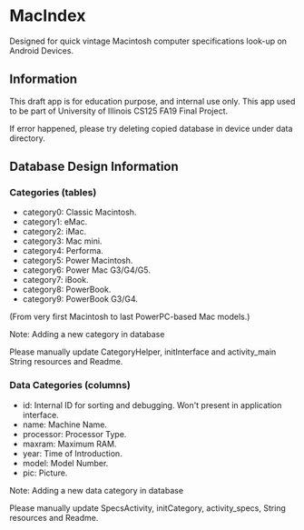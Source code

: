 # MacIndex

Designed for quick vintage Macintosh computer specifications look-up on Android Devices.

## Information

This draft app is for education purpose, and internal use only. This app used to be part of University of Illinois CS125 FA19 Final Project.

If error happened, please try deleting copied database in device under data directory.

## Database Design Information

### Categories (tables)

- category0: Classic Macintosh.
- category1: eMac.
- category2: iMac.
- category3: Mac mini.
- category4: Performa.
- category5: Power Macintosh.
- category6: Power Mac G3/G4/G5.
- category7: iBook.
- category8: PowerBook.
- category9: PowerBook G3/G4.

(From very first Macintosh to last PowerPC-based Mac models.)

Note: Adding a new category in database

Please manually update CategoryHelper, initInterface and activity_main String resources and Readme.

### Data Categories (columns)

- id: Internal ID for sorting and debugging. Won't present in application interface.
- name: Machine Name.
- processor: Processor Type.
- maxram: Maximum RAM.
- year: Time of Introduction.
- model: Model Number.
- pic: Picture.

Note: Adding a new data category in database

Please manually update SpecsActivity, initCategory, activity_specs, String resources and Readme.
